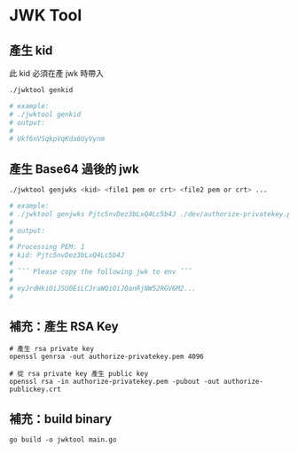 # JWK Tool

## 產生 kid

此 kid 必須在產 jwk 時帶入

```sh
./jwktool genkid 

# example:
# ./jwktool genkid
# output:
#
# Ukf6nVSqkpVqKda6UyVynm
```

## 產生 Base64 過後的 jwk

```sh
./jwktool genjwks <kid> <file1 pem or crt> <file2 pem or crt> ...

# example:
# ./jwktool genjwks Pjtc5nvDez3bLxQ4Lc5b4J ./dev/authorize-privatekey.pem
#
# output:
#
# Processing PEM: 1 
# kid: Pjtc5nvDez3bLxQ4Lc5b4J 
#
# ˇˇˇ Please copy the following jwk to env ˇˇˇ
#
# eyJrdHkiOiJSU0EiLCJraWQiOiJQanRjNW52RGV6M2...
#

```

## 補充：產生 RSA Key

```
# 產生 rsa private key
openssl genrsa -out authorize-privatekey.pem 4096

# 從 rsa private key 產生 public key
openssl rsa -in authorize-privatekey.pem -pubout -out authorize-publickey.crt
```

## 補充：build binary

```
go build -o jwktool main.go 
```
